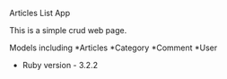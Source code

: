 Articles List App

This is a simple crud web page.

Models including 
*Articles
*Category
*Comment
*User

* Ruby version - 3.2.2

